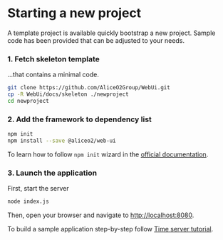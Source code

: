 # Starting a new project

A template project is available quickly bootstrap a new project. Sample code has been provided that can be adjusted to your needs.

### 1. Fetch skeleton template
...that contains a minimal code.

```bash
git clone https://github.com/AliceO2Group/WebUi.git
cp -R WebUi/docs/skeleton ./newproject
cd newproject
```

### 2. Add the framework to dependency list

```bash
npm init
npm install --save @aliceo2/web-ui
```
To learn how to follow `npm init` wizard in the [official documentation](https://docs.npmjs.com/files/package.json).

### 3. Launch the application

First, start the server

```bash
node index.js
```

Then, open your browser and navigate to [http://localhost:8080](http://localhost:8080).

To build a sample application step-by-step follow [Time server tutorial](../tutorial/time-server.md).
